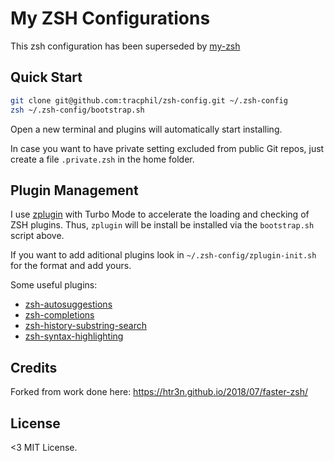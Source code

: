 # My ZSH Configurations

This zsh configuration has been superseded by [my-zsh](https://github.com/tracphil/my-zsh)


## Quick Start

```sh
git clone git@github.com:tracphil/zsh-config.git ~/.zsh-config
zsh ~/.zsh-config/bootstrap.sh
```

Open a new terminal and plugins will automatically start installing.

In case you want to have private setting excluded from public Git repos, just create a file `.private.zsh` in the home folder.

## Plugin Management

I use [zplugin](https://github.com/zdharma/zplugin) with Turbo Mode to accelerate the loading and checking of ZSH plugins. Thus, `zplugin` will be install be installed via the `bootstrap.sh` script above. 

If you want to add aditional plugins look in `~/.zsh-config/zplugin-init.sh` for the format and add yours.

Some useful plugins:

* [zsh-autosuggestions](https://github.com/zsh-users/zsh-autosuggestions)
* [zsh-completions](https://github.com/zsh-users/zsh-completions)
* [zsh-history-substring-search](https://github.com/zsh-users/zsh-history-substring-search)
* [zsh-syntax-highlighting](https://github.com/zsh-users/zsh-syntax-highlighting)

## Credits

Forked from work done here: https://htr3n.github.io/2018/07/faster-zsh/

## License

<3 MIT License.
